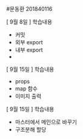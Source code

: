 #문동환 201840116

[ 9월 8일 ]
학습내용
- 커밋 
- 외부 export
- 내부 export
- 
[ 9월 15일 ] 
학습내용
- props
- map 함수
- 이미지 출력 

[ 9월 15일 ] 
학습내용
- 마스터에서 메인으로 바꾸기
- 구조분해 할당